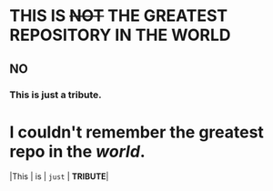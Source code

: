 # THIS IS ~~NOT~~ THE GREATEST REPOSITORY IN THE WORLD

## NO

### This is just a tribute.

**I couldn't remember** the greatest repo in the *world*.
=====
|This | is | `just` | **TRIBUTE**|

